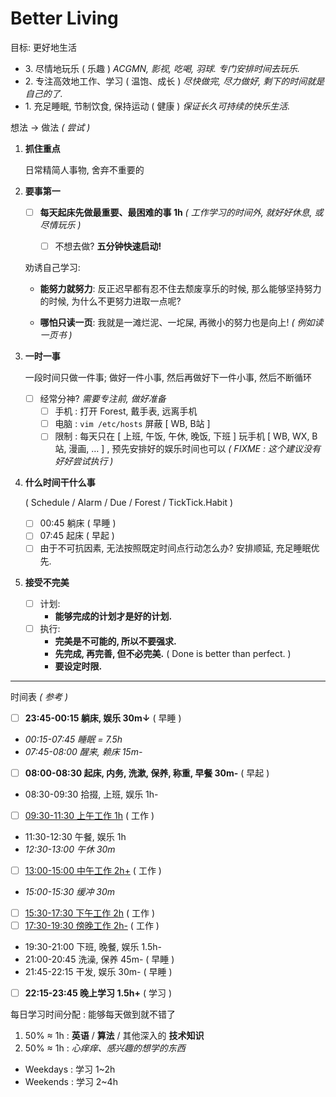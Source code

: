 # Better Living

目标: 更好地生活

- 3\. 尽情地玩乐 ( 乐趣 ) _ACGMN, 影视, 吃喝, 羽球._ _专门安排时间去玩乐._
- 2\. 专注高效地工作、学习 ( 温饱、成长 ) _尽快做完, 尽力做好, 剩下的时间就是自己的了._
- 1\. 充足睡眠, 节制饮食, 保持运动 ( 健康 ) _保证长久可持续的快乐生活._

想法 → 做法 _( 尝试 )_

1.  **抓住重点**

    日常精简人事物, 舍弃不重要的

2.  **要事第一**

    -   [ ] **每天起床先做最重要、最困难的事 1h**
        _( 工作学习的时间外, 就好好休息, 或尽情玩乐 )_

        -   [ ] 不想去做? **五分钟快速启动!**

    劝诱自己学习:

    -   **能努力就努力**: 反正迟早都有忍不住去颓废享乐的时候, 那么能够坚持努力的时候, 为什么不更努力进取一点呢?

    -   **哪怕只读一页**: 我就是一滩烂泥、一坨屎, 再微小的努力也是向上! _( 例如读一页书 )_

3.  **一时一事**

    一段时间只做一件事; 做好一件小事, 然后再做好下一件小事, 然后不断循环

    -   [ ] 经常分神? _需要专注前, 做好准备_
        -   [ ] 手机 : 打开 Forest, 戴手表, 远离手机
        -   [ ] 电脑 : `vim /etc/hosts` 屏蔽 [ WB, B站 ]
        -   [ ] 限制 : 每天只在 [ 上班, 午饭, 午休, 晚饭, 下班 ] 玩手机
            [ WB, WX, B站, 漫画, … ] , 预先安排好的娱乐时间也可以
            _( FIXME : 这个建议没有好好尝试执行 )_

4.  **什么时间干什么事**

    ( Schedule / Alarm / Due / <!-- BlockyTime / --> Forest / TickTick.Habit )

    - [ ] 00:45 躺床 ( 早睡 )
    - [ ] 07:45 起床 ( 早起 )
    - [ ] 由于不可抗因素, 无法按照既定时间点行动怎么办? 安排顺延, 充足睡眠优先.

5.  **接受不完美**

    - [ ] 计划:
        - **能够完成的计划才是好的计划.**
    - [ ] 执行:
        - **完美是不可能的, 所以不要强求.**
        - **先完成, 再完善, 但不必完美.**
            ( Done is better than perfect. )
        - **要设定时限.**

---

时间表 _( 参考 )_

- [ ] **23:45-00:15 躺床, 娱乐 30m↓** ( 早睡 )
- _00:15-07:45 睡眠 = 7.5h_
- _07:45-08:00 醒来, 赖床 15m-_
- [ ] **08:00-08:30 起床, 内务, 洗漱, 保养, 称重, 早餐 30m-** ( 早起 )
- 08:30-09:30 拾掇, 上班, 娱乐 1h-
- [ ] <u>09:30-11:30 上午工作 1h</u> ( 工作 )
- 11:30-12:30 午餐, 娱乐 1h
- _12:30-13:00 午休 30m_
- [ ] <u>13:00-15:00 中午工作 2h+</u> ( 工作 )
- _15:00-15:30 缓冲 30m_
- [ ] <u>15:30-17:30 下午工作 2h</u> ( 工作 )
- [ ] <u>17:30-19:30 傍晚工作 2h-</u> ( 工作 )
- 19:30-21:00 下班, 晚餐, 娱乐 1.5h-
- 21:00-20:45 洗澡, 保养 45m- ( 早睡 )
- 21:45-22:15 干发, 娱乐 30m- ( 早睡 )
- [ ] **22:15-23:45 晚上学习 1.5h+** ( 学习 )

每日学习时间分配 : 能够每天做到就不错了

1. 50% ≈ 1h : **英语** / **算法** / 其他深入的 **技术知识**
2. 50% ≈ 1h : _心痒痒、感兴趣的想学的东西_

- Weekdays : 学习 1~2h
- Weekends : 学习 2~4h

<!--

- [ ] **23:45-00:15 躺床, 娱乐 30m↓** ( 早睡 )
- _00:15-07:45 睡眠 = 7.5h_
- _07:45-08:00 醒来, 赖床 15m-_
- [ ] **08:00-08:30 起床, 内务, 洗漱, 保养, 称重, 早餐 30m-** ( 早起 )
- [ ] **08:30-09:00 早上学习 1h+** ( 学习 )
- 09:30-10:30 拾掇, 上班, 娱乐 1h-
- [ ] <u>10:30-11:30 上午工作 1h</u> ( 工作 )
- 11:30-12:30 午餐, 娱乐 1h
- _12:30-13:00 午休 30m_
- [ ] <u>13:00-15:00 中午工作 2h+</u> ( 工作 )
- _15:00-15:30 缓冲 30m_
- [ ] <u>15:30-17:30 下午工作 2h</u> ( 工作 )
- [ ] <u>17:30-19:30 傍晚工作 2h-</u> ( 工作 )
- 19:30-21:00 下班, 晚餐, 娱乐 1.5h-
- 21:00-20:45 洗澡, 保养 45m- ( 早睡 )
- 21:45-22:15 干发, 娱乐 30m- ( 早睡 )
- [ ] **22:15-23:45 晚上学习 1.5h+** ( 学习 )

-->
